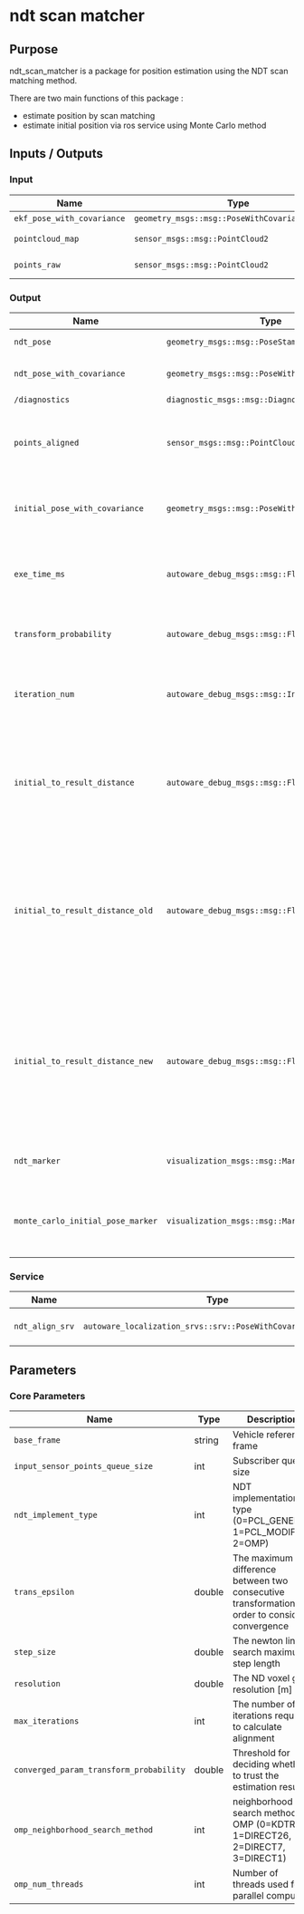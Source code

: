# ndt scan matcher

## Purpose

ndt_scan_matcher is a package for position estimation using the NDT scan matching method.

There are two main functions of this package :

- estimate position by scan matching
- estimate initial position via ros service using Monte Carlo method

## Inputs / Outputs

### Input

| Name                       | Type                                            | Description       |
| -------------------------- | ----------------------------------------------- | ----------------- |
| `ekf_pose_with_covariance` | `geometry_msgs::msg::PoseWithCovarianceStamped` | initial pose      |
| `pointcloud_map`           | `sensor_msgs::msg::PointCloud2`                 | map pointcloud    |
| `points_raw`               | `sensor_msgs::msg::PointCloud2`                 | sensor pointcloud |

### Output

| Name                              | Type                                            | Description                                                                                                                              |
| --------------------------------- | ----------------------------------------------- | ---------------------------------------------------------------------------------------------------------------------------------------- |
| `ndt_pose`                        | `geometry_msgs::msg::PoseStamped`               | estimated pose                                                                                                                           |
| `ndt_pose_with_covariance`        | `geometry_msgs::msg::PoseWithCovarianceStamped` | estimated pose with covariance                                                                                                           |
| `/diagnostics`                    | `diagnostic_msgs::msg::DiagnosticArray`         | diagnostics                                                                                                                              |
| `points_aligned`                  | `sensor_msgs::msg::PointCloud2`                 | [debug topic] pointcloud aligned by scan matching                                                                                        |
| `initial_pose_with_covariance`    | `geometry_msgs::msg::PoseWithCovarianceStamped` | [debug topic] initial pose used in scan matching                                                                                         |
| `exe_time_ms`                     | `autoware_debug_msgs::msg::Float32Stamped`      | [debug topic] execution time for scan matching [ms]                                                                                      |
| `transform_probability`           | `autoware_debug_msgs::msg::Float32Stamped`      | [debug topic] score of scan matching                                                                                                     |
| `iteration_num`                   | `autoware_debug_msgs::msg::Int32Stamped`        | [debug topic] number of scan matching iterations                                                                                         |
| `initial_to_result_distance`      | `autoware_debug_msgs::msg::Float32Stamped`      | [debug topic] distance difference between the initial point and the convergence point [m]                                                |
| `initial_to_result_distance_old`  | `autoware_debug_msgs::msg::Float32Stamped`      | [debug topic] distance difference between the older of the two initial points used in linear interpolation and the convergence point [m] |
| `initial_to_result_distance_new`  | `autoware_debug_msgs::msg::Float32Stamped`      | [debug topic] distance difference between the newer of the two initial points used in linear interpolation and the convergence point [m] |
| `ndt_marker`                      | `visualization_msgs::msg::MarkerArray`          | [debug topic] markers for debugging                                                                                                      |
| `monte_carlo_initial_pose_marker` | `visualization_msgs::msg::MarkerArray`          | [debug topic] particles used in initial position estimation                                                                              |

### Service

| Name            | Type                                                         | Description                      |
| --------------- | ------------------------------------------------------------ | -------------------------------- |
| `ndt_align_srv` | `autoware_localization_srvs::srv::PoseWithCovarianceStamped` | service to estimate initial pose |

## Parameters

### Core Parameters

| Name                                    | Type   | Description                                                                                     |
| --------------------------------------- | ------ | ----------------------------------------------------------------------------------------------- |
| `base_frame`                            | string | Vehicle reference frame                                                                         |
| `input_sensor_points_queue_size`        | int    | Subscriber queue size                                                                           |
| `ndt_implement_type`                    | int    | NDT implementation type (0=PCL_GENERIC, 1=PCL_MODIFIED, 2=OMP)                                  |
| `trans_epsilon`                         | double | The maximum difference between two consecutive transformations in order to consider convergence |
| `step_size`                             | double | The newton line search maximum step length                                                      |
| `resolution`                            | double | The ND voxel grid resolution [m]                                                                |
| `max_iterations`                        | int    | The number of iterations required to calculate alignment                                        |
| `converged_param_transform_probability` | double | Threshold for deciding whether to trust the estimation result                                   |
| `omp_neighborhood_search_method`        | int    | neighborhood search method in OMP (0=KDTREE, 1=DIRECT26, 2=DIRECT7, 3=DIRECT1)                  |
| `omp_num_threads`                       | int    | Number of threads used for parallel computing                                                   |
